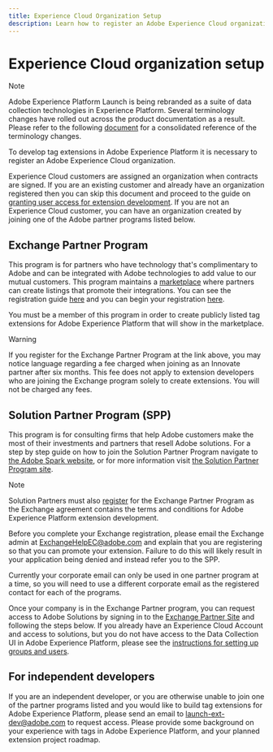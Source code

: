 ```yaml
---
title: Experience Cloud Organization Setup
description: Learn how to register an Adobe Experience Cloud organization in order to start developing extensions for Adobe Experience Platform.
---
```

# Experience Cloud organization setup

>[!NOTE]
>
>Adobe Experience Platform Launch is being rebranded as a suite of data collection technologies in Experience Platform. Several terminology changes have rolled out across the product documentation as a result. Please refer to the following [document](../../term-updates.md) for a consolidated reference of the terminology changes.

To develop tag extensions in Adobe Experience Platform it is necessary to register an Adobe Experience Cloud organization.

Experience Cloud customers are assigned an organization when contracts are signed. If you are an existing customer and already have an organization registered then you can skip this document and proceed to the guide on [granting user access for extension development](./access.md). If you are not an Experience Cloud customer, you can have an organization created by joining one of the Adobe partner programs listed below.

## Exchange Partner Program

This program is for partners who have technology that's complimentary to Adobe and can be integrated with Adobe technologies to add value to our mutual customers. This program maintains a [marketplace](https://www.adobeexchange.com/experiencecloud.html) where partners can create listings that promote their integrations. You can see the registration guide [here](https://partners.adobe.com/exchangeprogram/experiencecloud/reg-guide.html) and you can begin your registration [here](https://partners.adobe.com/exchangeprogram/experiencecloud/prereg.html).

You must be a member of this program in order to create publicly listed tag extensions for Adobe Experience Platform that will show in the marketplace.

>[!WARNING]
>
>If you register for the Exchange Partner Program at the link above, you may notice language regarding a fee charged when joining as an Innovate partner after six months. This fee does not apply to extension developers who are joining the Exchange program solely to create extensions. You will not be charged any fees.

## Solution Partner Program (SPP)

This program is for consulting firms that help Adobe customers make the most of their investments and partners that resell Adobe solutions. For a step by step guide on how to join the Solution Partner Program navigate to [the Adobe Spark website](https://spark.adobe.com/page/7PKZzIJJjkcDd/), or for more information visit [the Solution Partner Program site](https://solutionpartners.adobe.com/home.html).

>[!NOTE]
>
>Solution Partners must also [register](https://partners.adobe.com/exchangeprogram/experiencecloud/prereg.html) for the Exchange Partner Program as the Exchange agreement contains the terms and conditions for Adobe Experience Platform extension development.
>
>Before you complete your Exchange registration, please email the Exchange admin at <ExchangeHelpEC@adobe.com> and explain that you are registering so that you can promote your extension. Failure to do this will likely result in your application being denied and instead refer you to the SPP. 
>
>Currently your corporate email can only be used in one partner program at a time, so you will need to use a different corporate email as the registered contact for each of the programs.

Once your company is in the Exchange Partner program, you can request access to Adobe Solutions by signing in to the [Exchange Partner Site](https://partners.adobe.com/exchangeprogram/experiencecloud) and following the steps below. If you already have an Experience Cloud Account and access to solutions, but you do not have access to the Data Collection UI in Adobe Experience Platform, please see the [instructions for setting up groups and users](../../ui/administration/user-permissions.md).

## For independent developers

If you are an independent developer, or you are otherwise unable to join one of the partner programs listed and you would like to build tag extensions for Adobe Experience Platform, please send an email to launch-ext-dev@adobe.com to request access. Please provide some background on your experience with tags in Adobe Experience Platform, and your planned extension project roadmap.
